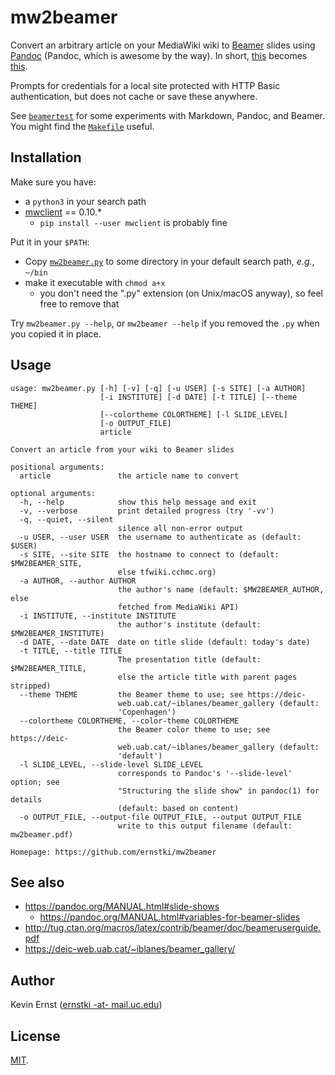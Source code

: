 # mw2beamer

Convert an arbitrary article on your MediaWiki wiki to [Beamer][] slides using
[Pandoc][] (Pandoc, which is awesome by the way). In short, [this][wikitext]
becomes [this][pdf].

Prompts for credentials for a local site protected with HTTP Basic
authentication, but does not cache or save these anywhere.

See [`beamertest`](beamertest) for some experiments with Markdown, Pandoc, and
Beamer. You might find the [`Makefile`](beamertest/Makefile) useful.

## Installation

Make sure you have:

* a `python3` in your search path
* [mwclient][] == 0.10.*
    * `pip install --user mwclient` is probably fine

Put it in your `$PATH`:

* Copy [`mw2beamer.py`](https://raw.githubusercontent.com/ernstki/mw2beamer/master/mw2beamer/mw2beamer.py)
to some directory in your default search path, _e.g._, `~/bin`
* make it executable with `chmod a+x`
    * you don't need the ".py" extension (on Unix/macOS anyway), so feel free
      to remove that

Try `mw2beamer.py --help`, or `mw2beamer --help` if you removed the `.py` when
you copied it in place.

## Usage

```
usage: mw2beamer.py [-h] [-v] [-q] [-u USER] [-s SITE] [-a AUTHOR]
                    [-i INSTITUTE] [-d DATE] [-t TITLE] [--theme THEME]
                    [--colortheme COLORTHEME] [-l SLIDE_LEVEL]
                    [-o OUTPUT_FILE]
                    article

Convert an article from your wiki to Beamer slides

positional arguments:
  article               the article name to convert

optional arguments:
  -h, --help            show this help message and exit
  -v, --verbose         print detailed progress (try '-vv')
  -q, --quiet, --silent
                        silence all non-error output
  -u USER, --user USER  the username to authenticate as (default: $USER)
  -s SITE, --site SITE  the hostname to connect to (default: $MW2BEAMER_SITE,
                        else tfwiki.cchmc.org)
  -a AUTHOR, --author AUTHOR
                        the author's name (default: $MW2BEAMER_AUTHOR, else
                        fetched from MediaWiki API)
  -i INSTITUTE, --institute INSTITUTE
                        the author's institute (default: $MW2BEAMER_INSTITUTE)
  -d DATE, --date DATE  date on title slide (default: today's date)
  -t TITLE, --title TITLE
                        The presentation title (default: $MW2BEAMER_TITLE,
                        else the article title with parent pages stripped)
  --theme THEME         the Beamer theme to use; see https://deic-
                        web.uab.cat/~iblanes/beamer_gallery (default:
                        'Copenhagen')
  --colortheme COLORTHEME, --color-theme COLORTHEME
                        the Beamer color theme to use; see https://deic-
                        web.uab.cat/~iblanes/beamer_gallery (default:
                        'default')
  -l SLIDE_LEVEL, --slide-level SLIDE_LEVEL
                        corresponds to Pandoc's '--slide-level' option; see
                        "Structuring the slide show" in pandoc(1) for details
                        (default: based on content)
  -o OUTPUT_FILE, --output-file OUTPUT_FILE, --output OUTPUT_FILE
                        write to this output filename (default: mw2beamer.pdf)

Homepage: https://github.com/ernstki/mw2beamer
```

## See also

* <https://pandoc.org/MANUAL.html#slide-shows>
    * <https://pandoc.org/MANUAL.html#variables-for-beamer-slides>
* <http://tug.ctan.org/macros/latex/contrib/beamer/doc/beameruserguide.pdf>
* <https://deic-web.uab.cat/~iblanes/beamer_gallery/>

## Author

Kevin Ernst ([ernstki -at- mail.uc.edu](mailto:ernstki%20-at-%20mail.uc.edu))

## License

[MIT](LICENSE).

[beamer]: https://www.ctan.org/pkg/beamer
[pandoc]: https://pandoc.org/
[wikitext]: mw2beamer/example.wiki_
[pdf]: https://raw.githubusercontent.com/ernstki/mw2beamer/master/mw2beamer/example.pdf
[mwclient]: https://github.com/mwclient/mwclient
